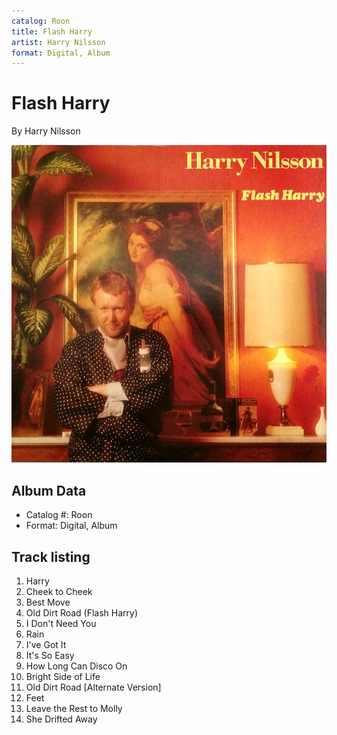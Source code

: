 ```yaml
---
catalog: Roon
title: Flash Harry
artist: Harry Nilsson
format: Digital, Album
---
```


# Flash Harry

By Harry Nilsson

![](../../assets/albumcovers/Harry_Nilsson-Flash_Harry.png)

## Album Data

- Catalog #: Roon
- Format: Digital, Album


## Track listing


1. Harry
2. Cheek to Cheek
3. Best Move
4. Old Dirt Road (Flash Harry)
5. I Don't Need You
6. Rain
7. I've Got It
8. It's So Easy
9. How Long Can Disco On
10. Bright Side of Life
11. Old Dirt Road [Alternate Version]
12. Feet
13. Leave the Rest to Molly
14. She Drifted Away

